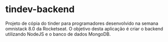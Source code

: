 # tindev-backend

Projeto de cópia do tinder para programadores desenvolvido na semana omnistack 8.0 da Rocketseat.
O objetivo desta aplicação é criar o backend utilizando NodeJS e o banco de dados MongoDB.

